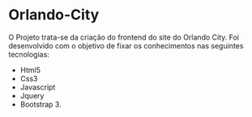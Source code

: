 # Orlando-City

O Projeto trata-se da criação do frontend do site do Orlando City.
Foi desenvolvido com o objetivo de fixar os conhecimentos nas seguintes tecnologias: 

- Html5 
- Css3 
- Javascript 
- Jquery
- Bootstrap 3.
